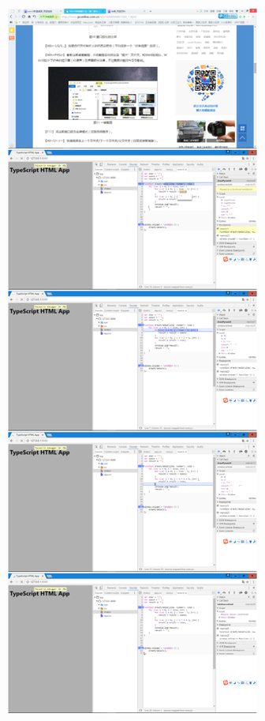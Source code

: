 ![](https://github.com/kdddh/WebProject/blob/master/1.png)
![](https://github.com/kdddh/WebProject/blob/master/2.png)
![](https://github.com/kdddh/WebProject/blob/master/3.png)
![](https://github.com/kdddh/WebProject/blob/master/4.png)
![](https://github.com/kdddh/WebProject/blob/master/5.png)
